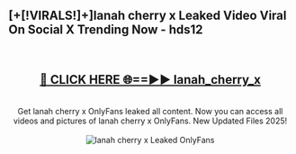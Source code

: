 <h2>[+[!VIRALS!]+]lanah cherry x Leaked Video Viral On Social X Trending Now - hds12</h2>
<br>
<div align="center">
<h2><a href="https://libra.edu.pl?lanah_cherry_x" rel="nofollow">🔴 CLICK HERE 🌐==►► lanah_cherry_x</a></h2>
<br>
Get lanah cherry x OnlyFans leaked all content. Now you can access all videos and pictures of lanah cherry x OnlyFans. New Updated Files 2025!
<br>
<br>
<a href="https://libra.edu.pl?lanah_cherry_x" rel="nofollow" data-target="animated-image.originalLink"><img src="https://i.ibb.co.com/WyWwxjT/player-gif2.gif" alt="lanah cherry x Leaked OnlyFans" style="max-width: 100%; display: inline-block;" data-target="animated-image.originalImage"></a>
</div>
<br>